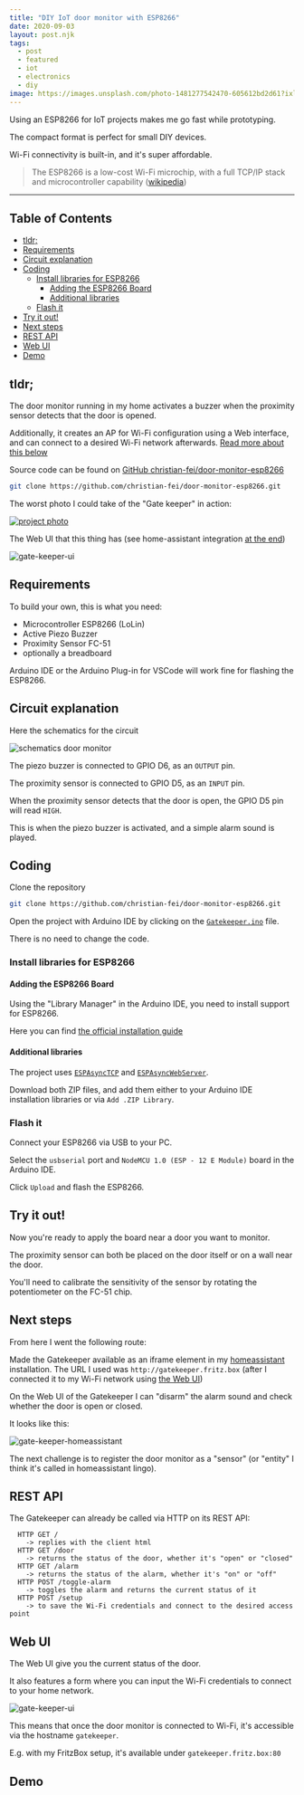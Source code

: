 ```yaml
---
title: "DIY IoT door monitor with ESP8266"
date: 2020-09-03
layout: post.njk
tags:
  - post
  - featured
  - iot
  - electronics
  - diy
image: https://images.unsplash.com/photo-1481277542470-605612bd2d61?ixlib=rb-1.2.1&ixid=eyJhcHBfaWQiOjEyMDd9&auto=format&fit=crop&w=695&q=80
---
```



Using an ESP8266 for IoT projects makes me go fast while prototyping.

The compact format is perfect for small DIY devices.

Wi-Fi connectivity is built-in, and it's super affordable.

> The ESP8266 is a low-cost Wi-Fi microchip, with a full TCP/IP stack and microcontroller capability ([wikipedia](https://en.wikipedia.org/wiki/ESP8266))

---

## Table of Contents <!-- omit in toc -->

- [tldr;](#tldr)
- [Requirements](#requirements)
- [Circuit explanation](#circuit-explanation)
- [Coding](#coding)
  - [Install libraries for ESP8266](#install-libraries-for-esp8266)
    - [Adding the ESP8266 Board](#adding-the-esp8266-board)
    - [Additional libraries](#additional-libraries)
  - [Flash it](#flash-it)
- [Try it out!](#try-it-out)
- [Next steps](#next-steps)
- [REST API](#rest-api)
- [Web UI](#web-ui)
- [Demo](#demo)


## tldr;

The door monitor running in my home activates a buzzer when the proximity sensor detects that the door is opened.

Additionally, it creates an AP for Wi-Fi configuration using a Web interface, and can connect to a desired Wi-Fi network afterwards. [Read more about this below](#web-ui)

Source code can be found on [GitHub christian-fei/door-monitor-esp8266](https://github.com/christian-fei/door-monitor-esp8266)

```sh
git clone https://github.com/christian-fei/door-monitor-esp8266.git
```

The worst photo I could take of the "Gate keeper" in action:

[![project photo](/assets/images/posts/door-monitor/project.jpg)](https://github.com/christian-fei/door-monitor-esp8266/blob/master/Gatekeeper.svg)


The Web UI that this thing has (see home-assistant integration [at the end](#next-steps))

![gate-keeper-ui](/assets/images/posts/door-monitor/gate-keeper-ui.png)




## Requirements

To build your own, this is what you need:

- Microcontroller ESP8266 (LoLin)
- Active Piezo Buzzer
- Proximity Sensor FC-51
- optionally a breadboard

Arduino IDE or the Arduino Plug-in for VSCode will work fine for flashing the ESP8266.


## Circuit explanation

Here the schematics for the circuit

![schematics door monitor](/assets/images/posts/door-monitor/schematics.svg)

The piezo buzzer is connected to GPIO D6, as an `OUTPUT` pin.

The proximity sensor is connected to GPIO D5, as an `INPUT` pin.

When the proximity sensor detects that the door is open, the GPIO D5 pin will read `HIGH`.

This is when the piezo buzzer is activated, and a simple alarm sound is played.


## Coding

Clone the repository

```sh
git clone https://github.com/christian-fei/door-monitor-esp8266.git
```

Open the project with Arduino IDE by clicking on the [`Gatekeeper.ino`](https://github.com/christian-fei/door-monitor-esp8266/blob/master/Gatekeeper.ino) file.

There is no need to change the code. 

### Install libraries for ESP8266

#### Adding the ESP8266 Board

Using the "Library Manager" in the Arduino IDE, you need to install support for ESP8266.

Here you can find [the official installation guide](https://arduino-esp8266.readthedocs.io/en/latest/installing.html#instructions)

#### Additional libraries

The project uses [`ESPAsyncTCP`](https://github.com/me-no-dev/ESPAsyncTCP/archive/master.zip) and [`ESPAsyncWebServer`](https://github.com/me-no-dev/ESPAsyncWebServer/archive/master.zip). 

Download both ZIP files, and add them either to your Arduino IDE installation libraries or via `Add .ZIP Library`.


### Flash it

Connect your ESP8266 via USB to your PC.

Select the `usbserial` port and `NodeMCU 1.0 (ESP - 12 E Module)` board in the Arduino IDE.

Click `Upload` and flash the ESP8266.


## Try it out!

Now you're ready to apply the board near a door you want to monitor.

The proximity sensor can both be placed on the door itself or on a wall near the door.

You'll need to calibrate the sensitivity of the sensor by rotating the potentiometer on the FC-51 chip.


## Next steps

From here I went the following route:

Made the Gatekeeper available as an iframe element in my [homeassistant](https://www.home-assistant.io/) installation. The URL I used was `http://gatekeeper.fritz.box` (after I connected it to my Wi-Fi network using [the Web UI](#web-ui))

On the Web UI of the Gatekeeper I can "disarm" the alarm sound and check whether the door is open or closed.

It looks like this:

![gate-keeper-homeassistant](/assets/images/posts/door-monitor/gate-keeper-homeassistant.png)

The next challenge is to register the door monitor as a "sensor" (or "entity" I think it's called in homeassistant lingo).

## REST API

The Gatekeeper can already be called via HTTP on its REST API:

```
  HTTP GET /
    -> replies with the client html
  HTTP GET /door
    -> returns the status of the door, whether it's "open" or "closed"
  HTTP GET /alarm
    -> returns the status of the alarm, whether it's "on" or "off"
  HTTP POST /toggle-alarm
    -> toggles the alarm and returns the current status of it
  HTTP POST /setup
    -> to save the Wi-Fi credentials and connect to the desired access point
```

## Web UI

The Web UI give you the current status of the door.

It also features a form where you can input the Wi-Fi credentials to connect to your home network.

![gate-keeper-ui](/assets/images/posts/door-monitor/gate-keeper-ui.png)

This means that once the door monitor is connected to Wi-Fi, it's accessible via the hostname `gatekeeper`.

E.g. with my FritzBox setup, it's available under `gatekeeper.fritz.box:80`


## Demo